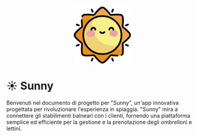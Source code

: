 <p align="center">
  <img src="./sunny-logo.png" width="150" height="150" />
</p>

# ☀️ Sunny

Benvenuti nel documento di progetto per "Sunny", un'app innovativa progettata per rivoluzionare l'esperienza in spiaggia. "Sunny" mira a connettere gli stabilimenti balneari con i clienti, fornendo una piattaforma semplice ed efficiente per la gestione e la prenotazione degli ombrelloni e lettini.
